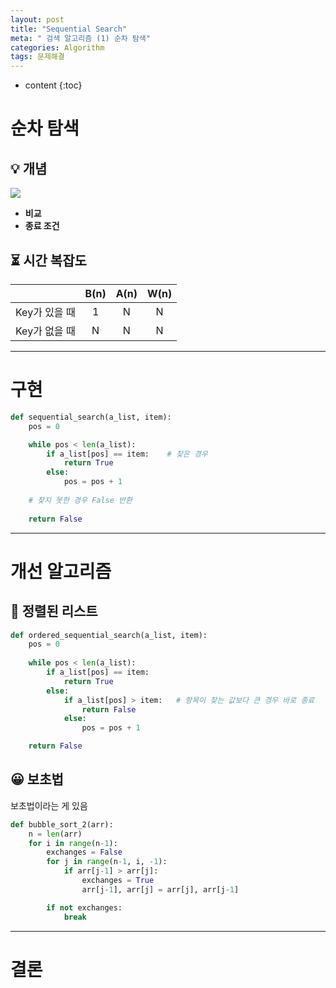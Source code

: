 ```yaml
---
layout: post
title: "Sequential Search"
meta: " 검색 알고리즘 (1) 순차 탐색"
categories: Algorithm
tags: 문제해결
---
```




* content
{:toc}
# 순차 탐색

## 💡 개념

![](https://runestone.academy/runestone/books/published/pythonds3/_images/seqsearch.png)

- **비교**
- **종료 조건**

## ⏳ 시간 복잡도

|               | B(n) | A(n) | W(n) |
| :-----------: | :--: | :--: | :--: |
| Key가 있을 때 |  1   |  N   |  N   |
| Key가 없을 때 |  N   |  N   |  N   |

---





# 구현

```python
def sequential_search(a_list, item):
    pos = 0

    while pos < len(a_list):
        if a_list[pos] == item:    # 찾은 경우
            return True
        else:
            pos = pos + 1
    
    # 찾지 못한 경우 False 반환
    
    return False
```

---





# 개선 알고리즘

## 🤔 정렬된 리스트

```python
def ordered_sequential_search(a_list, item):
    pos = 0
    
    while pos < len(a_list):
        if a_list[pos] == item:
            return True
        else:
            if a_list[pos] > item:   # 항목이 찾는 값보다 큰 경우 바로 종료
                return False
            else:
                pos = pos + 1

    return False
```

## 😀 보초법

보초법이라는 게 있음

```python
def bubble_sort_2(arr):
    n = len(arr)
    for i in range(n-1):
        exchanges = False
        for j in range(n-1, i, -1):
            if arr[j-1] > arr[j]:
                exchanges = True
                arr[j-1], arr[j] = arr[j], arr[j-1]

        if not exchanges:
            break
```

---





# 결론



